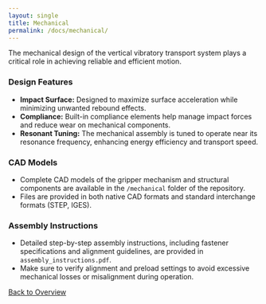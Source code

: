 ```yaml
---
layout: single
title: Mechanical
permalink: /docs/mechanical/
---
```


The mechanical design of the vertical vibratory transport system plays a critical role in achieving reliable and efficient motion.

### Design Features
- **Impact Surface:** Designed to maximize surface acceleration while minimizing unwanted rebound effects.
- **Compliance:** Built-in compliance elements help manage impact forces and reduce wear on mechanical components.
- **Resonant Tuning:** The mechanical assembly is tuned to operate near its resonance frequency, enhancing energy efficiency and transport speed.

### CAD Models
- Complete CAD models of the gripper mechanism and structural components are available in the `/mechanical` folder of the repository.
- Files are provided in both native CAD formats and standard interchange formats (STEP, IGES).

### Assembly Instructions
- Detailed step-by-step assembly instructions, including fastener specifications and alignment guidelines, are provided in `assembly_instructions.pdf`.
- Make sure to verify alignment and preload settings to avoid excessive mechanical losses or misalignment during operation.

[Back to Overview](index.md)
